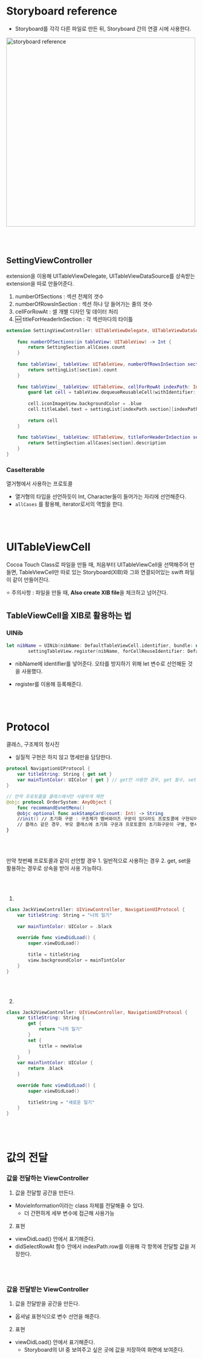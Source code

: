 # Storyboard reference

- Storyboard를 각각 다른 파일로 만든 뒤, Storyboard 간의 연결 시에 사용한다.

<left><img width="500" src="https://github.com/BAEKYUJEONG/SSAC_iOS/blob/main/resources/storyboard_reference.png" alt="storyboard reference"/><left>

<br></br>

## SettingViewController

extension을 이용해 UITableViewDelegate, UITableViewDataSource를 상속받는 extension을 따로 만들어준다.

1. numberOfSections : 섹션 전체의 갯수
2. numberOfRowsInSection : 섹션 하나 당 들어가는 줄의 갯수
3. cellForRowAt : 셀 개별 디자인 및 데이터 처리
4. :new: titleForHeaderInSection : 각 섹션마다의 타이틀



```swift
extension SettingViewController: UITableViewDelegate, UITableViewDataSource {
    
    func numberOfSections(in tableView: UITableView) -> Int {
        return SettingSection.allCases.count
    }
    
    func tableView(_ tableView: UITableView, numberOfRowsInSection section: Int) -> Int {
        return settingList[section].count
    }
    
    func tableView(_ tableView: UITableView, cellForRowAt indexPath: IndexPath) -> UITableViewCell {
        guard let cell = tableView.dequeueReusableCell(withIdentifier: DefaultTableViewCell.identifier, for: indexPath) as? DefaultTableViewCell else { return UITableViewCell() }
        
        cell.iconImageView.backgroundColor = .blue
        cell.titleLabel.text = settingList[indexPath.section][indexPath.row]
        
        return cell
    }
    
    func tableView(_ tableView: UITableView, titleForHeaderInSection section: Int) -> String? {
        return SettingSection.allCases[section].description
    }
}
```



### CaseIterable

열거형에서 사용하는 프로토콜

- 열거형의 타입을 선언하듯이 Int, Character들이 들어가는 자리에 선언해준다.
- `allCases` 를 활용해, iterator로서의 역할을 한다.



<br></br>

# UITableViewCell

Cocoa Touch Class로 파일을 만들 때, 처음부터 UITableViewCell을 선택해주어 만들면, TableViewCell만 따로 있는 Storyboard(XIB)와 그와 연결되어있는 swift 파일이 같이 만들어진다.

:star: 주의사항 : 파일을 만들 때, **Also create XIB file**을 체크하고 넘어간다.



## TableViewCell을 XIB로 활용하는 법

### UINib

```swift
let nibName = UINib(nibName: DefaultTableViewCell.identifier, bundle: nil)
        settingTableView.register(nibName, forCellReuseIdentifier: DefaultTableViewCell.identifier)
```

- nibName에 identifier를 넣어준다. 오타를 방지하기 위해 let 변수로 선언해둔 것을 사용했다.

- register를 이용해 등록해준다.



<br></br>

# Protocol

클래스, 구조체의 청사진

- 실질적 구현은 하지 않고 명세만을 담당한다.

```swift
protocol NavigationUIProtocol {
    var titleString: String { get set }
    var mainTintColor: UIColor { get } // get만 사용한 경우, get 필수, set 선택.
}

// 만약 프로토콜을 클래스에서만 사용하게 제한
@objc protocol OrderSystem: AnyObject {
    func recommandEvnetMenu()
    @objc optional func askStampCard(count: Int) -> String
    //init() // 초기화 구문 : 구조체가 멤버와이즈 구문이 있더라도 프로토콜에 구현되어 있다면 무조건 구현!
    // 클래스 같은 경우, 부모 클래스에 초기화 구문과 프로토콜의 초기화구문이 구별, 명시
}
```

<br></br>

만약 첫번째 프로토콜과 같이 선언할 경우 1. 일반적으로 사용하는 경우 2. get, set을 활용하는 경우로 상속을 받아 사용 가능하다.

<br></br>

1.

```swift
class JackViewController: UIViewController, NavigationUIProtocol {
    var titleString: String = "나의 일기"
    
    var mainTintColor: UIColor = .black
    
    override func viewDidLoad() {
        super.viewDidLoad()
        
        title = titleString
        view.backgroundColor = mainTintColor
    }
}
```

<br></br>

2.

```swift
class Jack2ViewController: UIViewController, NavigationUIProtocol {
    var titleString: String {
        get {
            return "나의 일기"
        }
        set {
            title = newValue
        }
    }
    var mainTintColor: UIColor {
        return .black
    }
    
    override func viewDidLoad() {
        super.viewDidLoad()
        
        titleString = "새로운 일기"
    }
}
```



<br></br>

# 값의 전달

### 값을 전달하는 ViewController

1. 값을 전달할 공간을 만든다.

- MovieInformation이라는 class 자체를 전달해줄 수 있다.
  - 더 간편하게 세부 변수에 접근해 사용가능



2. 표현

- viewDidLoad() 안에서 표기해준다.
- didSelectRowAt 함수 안에서 indexPath.row를 이용해 각 항목에 전달할 값을 저장한다.

<br></br>

### 값을 전달받는 ViewController

1. 값을 전달받을 공간을 만든다.

- 옵셔널 표현식으로 변수 선언을 해준다.



2. 표현

- viewDidLoad() 안에서 표기해준다.
  - Storyboard의 UI 중 보여주고 싶은 곳에 값을 저장하여 화면에 보여준다.









